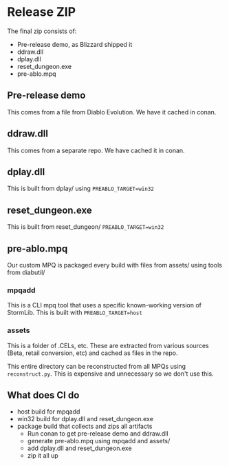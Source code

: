 # Release ZIP

The final zip consists of:

- Pre-release demo, as Blizzard shipped it
- ddraw.dll
- dplay.dll
- reset_dungeon.exe
- pre-ablo.mpq

## Pre-release demo

This comes from a file from Diablo Evolution. We have it cached in conan.

## ddraw.dll

This comes from a separate repo. We have cached it in conan.

## dplay.dll

This is built from dplay/ using `PREABLO_TARGET=win32`

## reset_dungeon.exe

This is built from reset_dungeon/ `PREABLO_TARGET=win32`

## pre-ablo.mpq

Our custom MPQ is packaged every build with files from assets/ using tools from diabutil/

### mpqadd

This is a CLI mpq tool that uses a specific known-working version of StormLib. This is built with `PREABLO_TARGET=host`

### assets

This is a folder of .CELs, etc. These are extracted from various sources (Beta, retail conversion, etc) and cached as files in the repo.

This entire directory can be reconstructed from all MPQs using `reconstruct.py`. This is expensive and unnecessary so we don't use this.

## What does CI do

- host build for mpqadd
- win32 build for dplay.dll and reset_dungeon.exe
- package build that collects and zips all artifacts
    - Run conan to get pre-release demo and ddraw.dll
    - generate pre-ablo.mpq using mpqadd and assets/
    - add dplay.dll and reset_dungeon.exe
    - zip it all up
